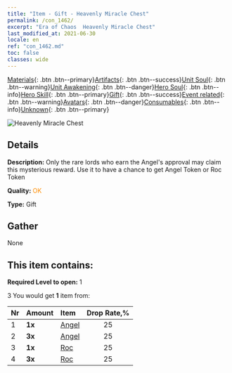```yaml
---
title: "Item - Gift - Heavenly Miracle Chest"
permalink: /con_1462/
excerpt: "Era of Chaos  Heavenly Miracle Chest"
last_modified_at: 2021-06-30
locale: en
ref: "con_1462.md"
toc: false
classes: wide
---
```

 [Materials](/Items/){: .btn .btn--primary}[Artifacts](/Items/Artifacts/){: .btn .btn--success}[Unit Soul](/Items/UnitSoul/){: .btn .btn--warning}[Unit Awakening](/Items/UnitAwakening/){: .btn .btn--danger}[Hero Soul](/Items/HeroSoul/){: .btn .btn--info}[Hero Skill](/Items/HeroSkill/){: .btn .btn--primary}[Gift](/Items/Gift/){: .btn .btn--success}[Event related](/Items/Events/){: .btn .btn--warning}[Avatars](/Items/Avatars/){: .btn .btn--danger}[Consumables](/Items/Consumables/){: .btn .btn--info}[Unknown](/Items/Unknown/){: .btn .btn--primary}

 ![Heavenly Miracle Chest](/images/t/i_907076.png)

## Details
 **Description:** Only the rare lords who earn the Angel's approval may claim this mysterious reward. Use it to have a chance to get Angel Token or Roc Token

 **Quality:** <span style="color: #FF8C00">OK</span>

 **Type:** Gift

## Gather

  None

## This item contains:

 **Required Level to open:** 1

 3 You would get **1** item  from:

  | Nr | Amount |     Item    | Drop Rate,% |
  |:---|:-------|:------------|:---------:|
  | 1 |  **1x** | [Angel](/Items/unt_196/) | 25 | 
  | 2 |  **3x** | [Angel](/Items/unt_196/) | 25 | 
  | 3 |  **1x** | [Roc](/Items/unt_221/) | 25 | 
  | 4 |  **3x** | [Roc](/Items/unt_221/) | 25 | 
